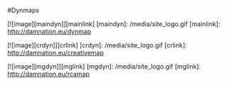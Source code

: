 ---
---
#Dynmaps


[![image][maindyn]][mainlink]
[maindyn]: /media/site_logo.gif
[mainlink]: http://damnation.eu/dynmap

[![image][crdyn]][crlink]
[crdyn]: /media/site_logo.gif
[crlink]: http://damnation.eu/creativemap

[![image][mgdyn]][mglink]
[mgdyn]: /media/site_logo.gif
[mglink]: http://damnation.eu/rcamap
